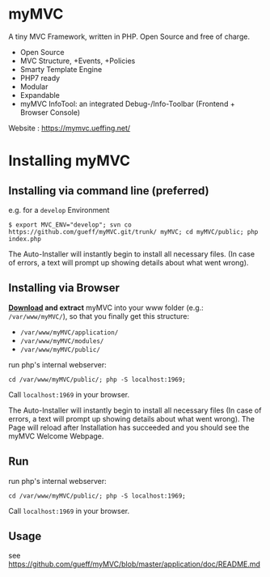 # myMVC
A tiny MVC Framework, written in PHP. Open Source and free of charge.
- Open Source
- MVC Structure, +Events, +Policies
- Smarty Template Engine
- PHP7 ready 
- Modular
- Expandable
- myMVC InfoTool: an integrated Debug-/Info-Toolbar (Frontend + Browser Console)

Website : https://mymvc.ueffing.net/

# Installing myMVC

## Installing via command line (preferred)

e.g. for a `develop` Environment

    $ export MVC_ENV="develop"; svn co https://github.com/gueff/myMVC.git/trunk/ myMVC; cd myMVC/public; php index.php

The Auto-Installer will instantly begin to install all necessary files. (In case of errors, a text will prompt up showing details about what went wrong). 

## Installing via Browser

**[Download](https://github.com/gueff/myMVC/releases) and extract** myMVC into your www folder (e.g.: `/var/www/myMVC/`), so that you finally get this structure:

- `/var/www/myMVC/application/`
- `/var/www/myMVC/modules/`
- `/var/www/myMVC/public/`

run php's internal webserver:

    cd /var/www/myMVC/public/; php -S localhost:1969;

Call `localhost:1969` in your browser. 

The Auto-Installer will instantly begin to install all necessary files (In case of errors, a text will prompt up showing details about what went wrong). The Page will reload after Installation has succeeded and you should see the myMVC Welcome Webpage.

## Run
run php's internal webserver:

    cd /var/www/myMVC/public/; php -S localhost:1969;

Call `localhost:1969` in your browser. 

## Usage

see https://github.com/gueff/myMVC/blob/master/application/doc/README.md
